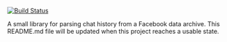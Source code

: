 [![Build Status](https://travis-ci.org/ownaginatious/fbchat-archive-parser.svg?branch=master)](https://travis-ci.org/ownaginatious/fbchat-archive-parser)

A small library for parsing chat history from a Facebook data archive. This README.md file will be updated when this project reaches a usable state.
